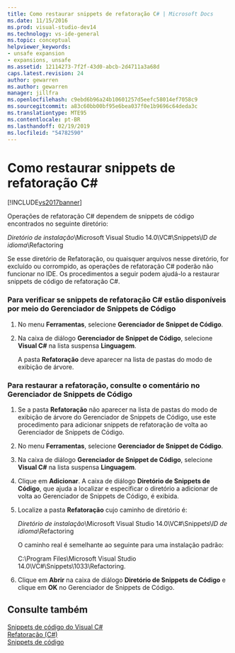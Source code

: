 ```yaml
---
title: Como restaurar snippets de refatoração C# | Microsoft Docs
ms.date: 11/15/2016
ms.prod: visual-studio-dev14
ms.technology: vs-ide-general
ms.topic: conceptual
helpviewer_keywords:
- unsafe expansion
- expansions, unsafe
ms.assetid: 12114273-7f2f-43d0-abcb-2d4711a3a68d
caps.latest.revision: 24
author: gewarren
ms.author: gewarren
manager: jillfra
ms.openlocfilehash: c9ebd6b96a24b10601257d5eefc58014ef7058c9
ms.sourcegitcommit: a83c60bb00bf95e6bea037f0e1b9696c64deda3c
ms.translationtype: MTE95
ms.contentlocale: pt-BR
ms.lasthandoff: 02/19/2019
ms.locfileid: "54782590"
---
```

# <a name="how-to-restore-c-refactoring-snippets"></a>Como restaurar snippets de refatoração C#
[!INCLUDE[vs2017banner](../includes/vs2017banner.md)]

Operações de refatoração C# dependem de snippets de código encontrados no seguinte diretório:  
  
 *Diretório de instalação*\Microsoft Visual Studio 14.0\VC#\Snippets\\*ID de idioma*\Refactoring  
  
 Se esse diretório de Refatoração, ou quaisquer arquivos nesse diretório, for excluído ou corrompido, as operações de refatoração C# poderão não funcionar no IDE. Os procedimentos a seguir podem ajudá-lo a restaurar snippets de código de refatoração C#.  
  
### <a name="to-verify-c-refactoring-snippets-are-available-through-the-code-snippet-manager"></a>Para verificar se snippets de refatoração C# estão disponíveis por meio do Gerenciador de Snippets de Código  
  
1.  No menu **Ferramentas**, selecione **Gerenciador de Snippet de Código**.  
  
2.  Na caixa de diálogo **Gerenciador de Snippet de Código**, selecione **Visual C#** na lista suspensa **Linguagem**.  
  
     A pasta **Refatoração** deve aparecer na lista de pastas do modo de exibição de árvore.  
  
### <a name="to-restore-refactoring-see-comment-in-code-snippet-manager"></a>Para restaurar a refatoração, consulte o comentário no Gerenciador de Snippets de Código  
  
1.  Se a pasta **Refatoração** não aparecer na lista de pastas do modo de exibição de árvore do Gerenciador de Snippets de Código, use este procedimento para adicionar snippets de refatoração de volta ao Gerenciador de Snippets de Código.  
  
2.  No menu **Ferramentas**, selecione **Gerenciador de Snippet de Código**.  
  
3.  Na caixa de diálogo **Gerenciador de Snippet de Código**, selecione **Visual C#** na lista suspensa **Linguagem**.  
  
4.  Clique em **Adicionar**. A caixa de diálogo **Diretório de Snippets de Código**, que ajuda a localizar e especificar o diretório a adicionar de volta ao Gerenciador de Snippets de Código, é exibida.  
  
5.  Localize a pasta **Refatoração** cujo caminho de diretório é:  
  
     *Diretório de instalação*\Microsoft Visual Studio 14.0\VC#\Snippets\\*ID de idioma*\Refactoring  
  
     O caminho real é semelhante ao seguinte para uma instalação padrão:  
  
     C:\Program Files\Microsoft Visual Studio 14.0\VC#\Snippets\1033\Refactoring.  
  
6.  Clique em **Abrir** na caixa de diálogo **Diretório de Snippets de Código** e clique em **OK** no Gerenciador de Snippets de Código.  
  
## <a name="see-also"></a>Consulte também  
 [Snippets de código do Visual C#](../ide/visual-csharp-code-snippets.md)   
 [Refatoração (C#)](../csharp-ide/refactoring-csharp.md)   
 [Snippets de código](../ide/code-snippets.md)
